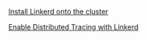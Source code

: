 [Install Linkerd onto the cluster](https://linkerd.io/2/getting-started/)

[Enable Distributed Tracing with Linkerd](https://linkerd.io/2/tasks/distributed-tracing/)